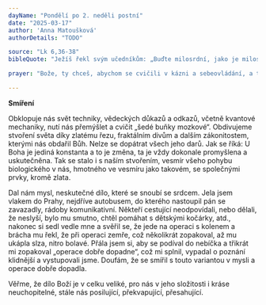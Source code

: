 ```yaml
---
dayName: "Pondělí po 2. neděli postní"
date: "2025-03-17"
author: 'Anna Matoušková'
authorDetails: "TODO"

source: "Lk 6,36-38"
bibleQuote: "Ježíš řekl svým učedníkům: „Buďte milosrdní, jako je milosrdný váš Otec! Nesuďte, a nebudete souzeni, nezavrhujte, a nebudete zavrženi. Odpouštějte, a bude vám odpuštěno. Dávejte, a dostanete: míru dobrou, natlačenou, natřesenou a vrchovatou vám dají do klína. Neboť jakou mírou měříte, takovou se naměří zas vám.“"

prayer: "Bože, ty chceš, abychom se cvičili v kázni a sebeovládání, a tak byli schopnější plnit tvou vůli; pomáhej nám, ať se varujeme hříchů a ochotně konáme, co nám ukládá tvá láska. Skrze tvého Syna…"

---
```


**Smíření** 

Obklopuje nás svět techniky, vědeckých důkazů a odkazů, včetně kvantové mechaniky, nutí nás přemýšlet a cvičit „šedé buňky mozkové“. Obdivujeme stvoření světa díky zlatému řezu, fraktálním divům a dalším zákonitostem, kterými nás obdařil Bůh. Nelze se
dopátrat všech jeho darů. Jak se říká: U Boha je jediná konstanta a to je změna, ta je vždy dokonale promyšlena a uskutečněna. Tak se stalo i s naším stvořením, vesmír všeho pohybu biologického v nás, hmotného ve vesmíru jako takovém, se společnými prvky, kromě zlata. 

Dal nám mysl, neskutečné dílo, které se snoubí se srdcem. Jela jsem vlakem do Prahy, nejdříve autobusem, do kterého nastoupil pán se zavazadly, rádoby komunikativní. Někteří cestující neodpovídali, nebo dělali, že neslyší, bylo mu smutno, chtěl pomáhat s dětskými kočárky, atd., nakonec si sedl vedle mne a svěřil se, že jede na operaci s kolenem a brácha mu řekl, že při operaci zemře, což několikrát zopakoval, až mu ukápla slza, nitro bolavé. Přála jsem si, aby se podíval do nebíčka a třikrát mi zopakoval „operace dobře dopadne“, což mi splnil, vypadal o poznání klidnější a vystupovali jsme. Doufám, že se smířil s touto variantou v mysli a operace dobře dopadla. 

Věřme, že dílo Boží je v celku veliké, pro nás v jeho složitosti i kráse neuchopitelné, stále nás posilující, překvapující, přesahující.